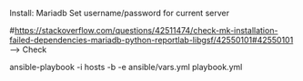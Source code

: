 Install: 
 Mariadb
 Set username/password for current server

 #https://stackoverflow.com/questions/42511474/check-mk-installation-failed-dependencies-mariadb-python-reportlab-libgsf/42550101#42550101  --> Check 



 ansible-playbook -i hosts -b -e ansible/vars.yml playbook.yml

